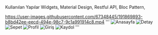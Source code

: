 Kullanılan Yapılar
Widgets,
Material Design,
Restful API,
Bloc Pattern,

https://user-images.githubusercontent.com/67348445/191869893-b8bd42ee-eecd-494e-98c7-9c1a991914c8.mp4
'''
![Anasayfa](https://user-images.githubusercontent.com/67348445/191869826-e1661432-efff-4c5b-8985-245bbfa15c78.jpg)
![Detay](https://user-images.githubusercontent.com/67348445/191869830-7fcf722c-984f-4e8d-a4ca-fa8a332137bc.jpg)
![Sepet](https://user-images.githubusercontent.com/67348445/191869835-2dcebb7a-6201-4569-8d0f-5019cfae9e74.jpg)
![Profil](https://user-images.githubusercontent.com/67348445/191869834-04fde3c6-8981-43be-830d-6c0c1740c4e6.jpg)
![Giriş](https://user-images.githubusercontent.com/67348445/191869832-b03c6195-65de-46b0-bdd6-3e8e4ee1df27.jpg)
![Kaydol](https://user-images.githubusercontent.com/67348445/191869833-00df8db6-6a35-4e78-b49e-bb954f73c55c.jpg)
'''
